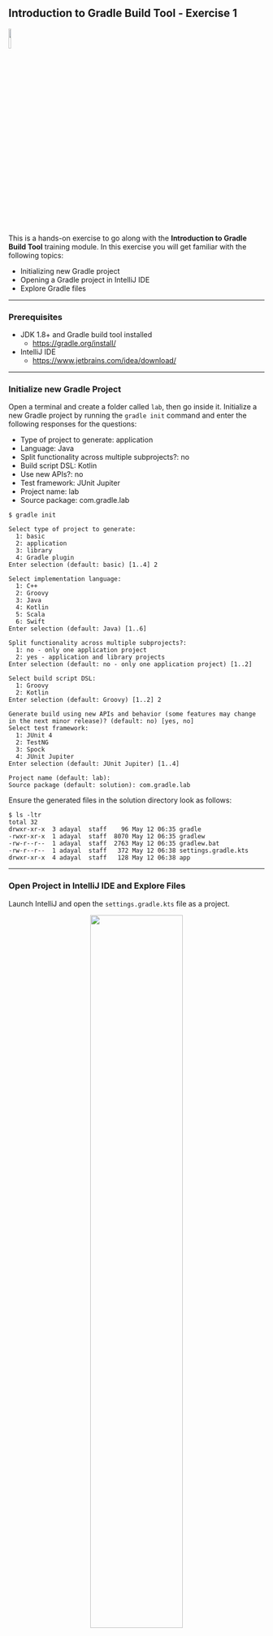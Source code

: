 ## Introduction to Gradle Build Tool - Exercise 1

<p align="left">
<img width="10%" height="10%" src="https://user-images.githubusercontent.com/120980/174325546-8558160b-7f16-42cb-af0f-511849f22ebc.png">
</p>

This is a hands-on exercise to go along with the
**Introduction to Gradle Build Tool** training module. In this exercise
you will get familiar with the following topics:

* Initializing new Gradle project
* Opening a Gradle project in IntelliJ IDE
* Explore Gradle files

---
### Prerequisites

* JDK 1.8+ and Gradle build tool installed
  * https://gradle.org/install/
* IntelliJ IDE
  * https://www.jetbrains.com/idea/download/

---
### Initialize new Gradle Project

Open a terminal and create a folder called `lab`, then go inside it. Initialize a new Gradle
project by running the `gradle init` command and enter the following responses
for the questions:

* Type of project to generate: application
* Language: Java
* Split functionality across multiple subprojects?: no
* Build script DSL: Kotlin
* Use new APIs?: no
* Test framework: JUnit Jupiter
* Project name: lab
* Source package: com.gradle.lab

```
$ gradle init

Select type of project to generate:
  1: basic
  2: application
  3: library
  4: Gradle plugin
Enter selection (default: basic) [1..4] 2

Select implementation language:
  1: C++
  2: Groovy
  3: Java
  4: Kotlin
  5: Scala
  6: Swift
Enter selection (default: Java) [1..6] 

Split functionality across multiple subprojects?:
  1: no - only one application project
  2: yes - application and library projects
Enter selection (default: no - only one application project) [1..2] 

Select build script DSL:
  1: Groovy
  2: Kotlin
Enter selection (default: Groovy) [1..2] 2

Generate build using new APIs and behavior (some features may change in the next minor release)? (default: no) [yes, no] 
Select test framework:
  1: JUnit 4
  2: TestNG
  3: Spock
  4: JUnit Jupiter
Enter selection (default: JUnit Jupiter) [1..4] 

Project name (default: lab): 
Source package (default: solution): com.gradle.lab
```

Ensure the generated files in the solution directory look as follows:

```
$ ls -ltr
total 32
drwxr-xr-x  3 adayal  staff    96 May 12 06:35 gradle
-rwxr-xr-x  1 adayal  staff  8070 May 12 06:35 gradlew
-rw-r--r--  1 adayal  staff  2763 May 12 06:35 gradlew.bat
-rw-r--r--  1 adayal  staff   372 May 12 06:38 settings.gradle.kts
drwxr-xr-x  4 adayal  staff   128 May 12 06:38 app
```

---
### Open Project in IntelliJ IDE and Explore Files

Launch IntelliJ and open the `settings.gradle.kts` file as a project.

<p align="center">
<img width="60%" height="60%" src="https://user-images.githubusercontent.com/120980/174327155-818c016b-3f7b-496d-97c9-2a6ad7e905c3.png">
</p>

If asked to trust the file, say yes.

<p align="center">
<img width="60%" height="60%" src="https://user-images.githubusercontent.com/120980/174327312-93cdc714-9a78-47b0-86a0-d1ca72ce86df.png">
</p>

Look at the following files:
* `settings.gradle.kts`
* `app/build.gradle.kts`
* `gradle/wrapper/gradle-wrapper.properties`

In the `app/build.gradle.kts` file hover over the `mavenCentral()` word and
notice the help tooltip popup.

<p align="center">
<img width="60%" height="60%" src="https://user-images.githubusercontent.com/120980/174327421-da264871-bad8-4d36-bd23-e156eeeebbcb.png">
</p>

Notice sample sources and tests have been created:
* `app/src/main/java/com/gradle/lab/App.java`
* `app/src/test/java/com/gradle/lab/AppTest.java`

<p align="center">
<img width="60%" height="60%" src="https://user-images.githubusercontent.com/120980/174327548-d03ad27f-32c7-4e44-a111-04de4cc21fa3.png">
</p>

---
### Gradle Wrapper Distributions

Gradle wrapper distributions are stored in the `.gradle/wrapper/dists` folder
in your home directory.

**Note**: You may first have to execute the wrapper script to trigger a download of
Gradle to the distributions folder by running `./gradlew tasks --all`.

```
$ ls -ltr ~/.gradle/wrapper/dists/
total 0
drwxr-xr-x  3 adayal  staff  96 May 12 07:02 gradle-7.4.2-bin
```

<p align="right">
<a href="https://github.com/gradle/build-tool-training-exercises/tree/main/Introduction_to_Gradle_Build_Tool/exercise2">Exercise 2 >></a>
</p>
